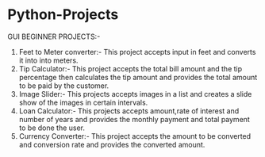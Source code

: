 # Python-Projects
GUI BEGINNER PROJECTS:-

1. Feet to Meter converter:-
This project accepts input in feet and converts it into into meters.
2. Tip Calculator:-
This project accepts the total bill amount and the tip percentage then calculates the tip amount and provides the total amount to be paid by the customer.
3. Image Slider:-
This projects accepts images in a list and creates a slide show of the images in certain intervals.
4. Loan Calculator:-
This projects accepts amount,rate of interest and number of years and provides the monthly payment and total payment to be done the user.
5. Currency Converter:-
This project accepts the amount to be converted and conversion rate and provides the converted amount. 
